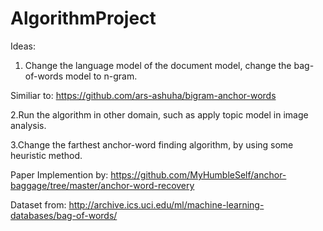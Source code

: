 # AlgorithmProject

Ideas:

1. Change the language model of the document model, change the bag-of-words model to n-gram.

Similiar to:
https://github.com/ars-ashuha/bigram-anchor-words

2.Run the algorithm in other domain, such as apply topic model in image analysis.

3.Change the farthest anchor-word finding algorithm, by using some heuristic method.

Paper Implemention by:
https://github.com/MyHumbleSelf/anchor-baggage/tree/master/anchor-word-recovery

Dataset from:
http://archive.ics.uci.edu/ml/machine-learning-databases/bag-of-words/
